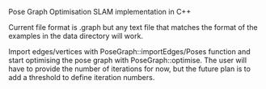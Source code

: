 Pose Graph Optimisation SLAM implementation in C++

Current file format is .graph but any text file that matches the format of the examples in the data directory will work.

Import edges/vertices with PoseGraph::importEdges/Poses function and start optimising the pose graph with PoseGraph::optimise. The user will have to provide the number of iterations for now, but the future plan is to add a threshold to define iteration numbers.
